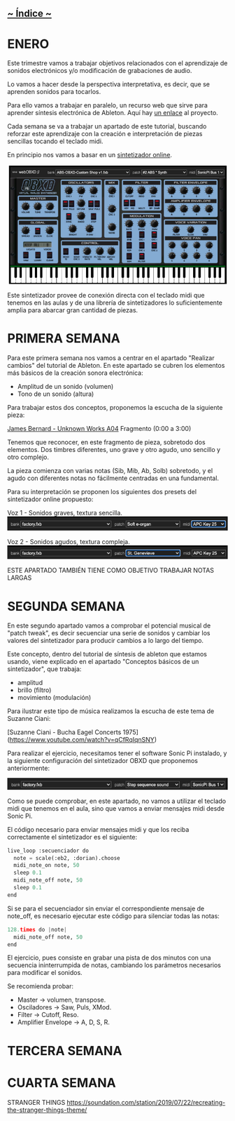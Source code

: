 ## [~ Índice ~](Indice.md)

# ENERO

Este trimestre vamos a trabajar objetivos relacionados con el aprendizaje de sonidos electrónicos y/o modificación de grabaciones de audio. 

Lo vamos a hacer desde la perspectiva interpretativa, es decir, que se aprenden sonidos para tocarlos. 

Para ello vamos a trabajar en paralelo, un recurso web que sirve para aprender síntesis electrónica de Ableton. Aquí hay [un enlace](https://learningsynths.ableton.com/es) al proyecto.

Cada semana se va a trabajar un apartado de este tutorial, buscando reforzar este aprendizaje con la creación e interpretación de piezas sencillas tocando el teclado midi.

En principio nos vamos a basar en un [sintetizador online](https://www.webaudiomodules.org/wamsynths/obxd).

![Sintetizador](imagenes/enero/sintetizador-online.png)

Este sintetizador provee de conexión directa con el teclado midi que tenemos en las aulas y de una librería de sintetizadores lo suficientemente amplia para abarcar gran cantidad de piezas.

# PRIMERA SEMANA

Para este primera semana nos vamos a centrar en el apartado "Realizar cambios" del tutorial de Ableton. En este apartado se cubren los elementos más básicos de la creación sonora electrónica: 
- Amplitud de un sonido (volumen)
- Tono de un sonido (altura)

Para trabajar estos dos conceptos, proponemos la escucha de la siguiente pieza: 

[James Bernard - Unknown Works A04](https://www.youtube.com/watch?v=RpD5EsPRTbs)
Fragmento (0:00 a 3:00)

Tenemos que reconocer, en este fragmento de pieza, sobretodo dos elementos. Dos timbres diferentes, uno grave y otro agudo, uno sencillo y otro complejo. 

La pieza comienza con varias notas (Sib, Mib, Ab, Solb) sobretodo, y el agudo con diferentes notas no fácilmente centradas en una fundamental. 

Para su interpretación se proponen los siguientes dos presets del sintetizador online propuesto:

Voz 1 - Sonidos graves, textura sencilla.
![Sintetizador1](imagenes/enero/configuracion-1.png)

Voz 2 - Sonidos agudos, textura compleja.
![Sintetizador2](imagenes/enero/configuracion-2.png)

ESTE APARTADO TAMBIÉN TIENE COMO OBJETIVO TRABAJAR NOTAS LARGAS

# SEGUNDA SEMANA

En este segundo apartado vamos a comprobar el potencial musical de "patch tweak", es decir secuenciar una serie de sonidos y cambiar los valores del sintetizador para producir cambios a lo largo del tiempo.

Este concepto, dentro del tutorial de síntesis de ableton que estamos usando, viene explicado en el apartado "Conceptos básicos de un sintetizador", que trabaja: 
- amplitud
- brillo (filtro)
- movimiento (modulación)

Para ilustrar este tipo de música realizamos la escucha de este tema de Suzanne Ciani:

[Suzanne Ciani - Bucha Eagel Concerts 1975]
(https://www.youtube.com/watch?v=qCfRqIqnSNY)

Para realizar el ejercicio, necesitamos tener el software Sonic Pi instalado, y la siguiente configuración del sintetizador OBXD que proponemos anteriormente:

![Sintetizador3](imagenes/enero/configuracion-3.png)

Como se puede comprobar, en este apartado, no vamos a utilizar el teclado midi que tenemos en el aula, sino que vamos a enviar mensajes midi desde Sonic Pi. 

El código necesario para enviar mensajes midi y que los reciba correctamente el sintetizador es el siguiente: 

``` python
live_loop :secuenciador do
  note = scale(:eb2, :dorian).choose
  midi_note_on note, 50
  sleep 0.1
  midi_note_off note, 50
  sleep 0.1
end
```

Si se para el secuenciador sin enviar el correspondiente mensaje de note_off, es necesario ejecutar este código para silenciar todas las notas: 

``` python
128.times do |note|
  midi_note_off note, 50
end
```

El ejercicio, pues consiste en grabar una pista de dos minutos con una secuencia ininterrumpida de notas, cambiando los parámetros necesarios para modificar el sonidos. 

Se recomienda probar: 
- Master ->  volumen, transpose.
- Osciladores -> Saw, Puls, XMod.
- Filter -> Cutoff, Reso.
- Amplifier Envelope -> A, D, S, R.


# TERCERA SEMANA


# CUARTA SEMANA

STRANGER THINGS
https://soundation.com/station/2019/07/22/recreating-the-stranger-things-theme/